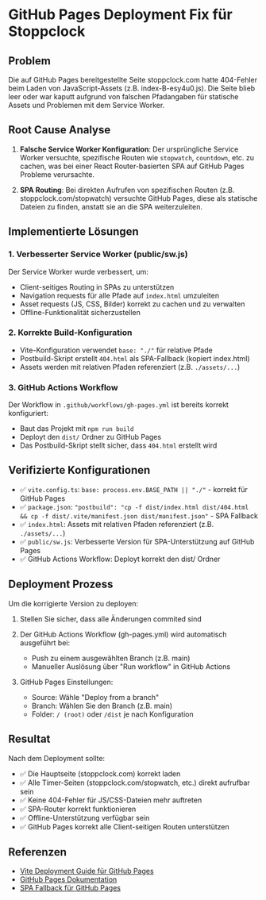 # GitHub Pages Deployment Fix für Stoppclock

## Problem

Die auf GitHub Pages bereitgestellte Seite stoppclock.com hatte 404-Fehler beim Laden von JavaScript-Assets (z.B. index-B-esy4u0.js). Die Seite blieb leer oder war kaputt aufgrund von falschen Pfadangaben für statische Assets und Problemen mit dem Service Worker.

## Root Cause Analyse

1. **Falsche Service Worker Konfiguration**: Der ursprüngliche Service Worker versuchte, spezifische Routen wie `stopwatch`, `countdown`, etc. zu cachen, was bei einer React Router-basierten SPA auf GitHub Pages Probleme verursachte.

2. **SPA Routing**: Bei direkten Aufrufen von spezifischen Routen (z.B. stoppclock.com/stopwatch) versuchte GitHub Pages, diese als statische Dateien zu finden, anstatt sie an die SPA weiterzuleiten.

## Implementierte Lösungen

### 1. Verbesserter Service Worker (public/sw.js)

Der Service Worker wurde verbessert, um:

- Client-seitiges Routing in SPAs zu unterstützen
- Navigation requests für alle Pfade auf `index.html` umzuleiten
- Asset requests (JS, CSS, Bilder) korrekt zu cachen und zu verwalten
- Offline-Funktionalität sicherzustellen

### 2. Korrekte Build-Konfiguration

- Vite-Konfiguration verwendet `base: "./"` für relative Pfade
- Postbuild-Skript erstellt `404.html` als SPA-Fallback (kopiert index.html)
- Assets werden mit relativen Pfaden referenziert (z.B. `./assets/...`)

### 3. GitHub Actions Workflow

Der Workflow in `.github/workflows/gh-pages.yml` ist bereits korrekt konfiguriert:

- Baut das Projekt mit `npm run build`
- Deployt den `dist/` Ordner zu GitHub Pages
- Das Postbuild-Skript stellt sicher, dass `404.html` erstellt wird

## Verifizierte Konfigurationen

- ✅ `vite.config.ts`: `base: process.env.BASE_PATH || "./"` - korrekt für GitHub Pages
- ✅ `package.json`: `"postbuild": "cp -f dist/index.html dist/404.html && cp -f dist/.vite/manifest.json dist/manifest.json"` - SPA Fallback
- ✅ `index.html`: Assets mit relativen Pfaden referenziert (z.B. `./assets/...`)
- ✅ `public/sw.js`: Verbesserte Version für SPA-Unterstützung auf GitHub Pages
- ✅ GitHub Actions Workflow: Deployt korrekt den dist/ Ordner

## Deployment Prozess

Um die korrigierte Version zu deployen:

1. Stellen Sie sicher, dass alle Änderungen commited sind
2. Der GitHub Actions Workflow (gh-pages.yml) wird automatisch ausgeführt bei:
   - Push zu einem ausgewählten Branch (z.B. main)
   - Manueller Auslösung über "Run workflow" in GitHub Actions

3. GitHub Pages Einstellungen:
   - Source: Wähle "Deploy from a branch"
   - Branch: Wählen Sie den Branch (z.B. main)
   - Folder: `/ (root)` oder `/dist` je nach Konfiguration

## Resultat

Nach dem Deployment sollte:

- ✅ Die Hauptseite (stoppclock.com) korrekt laden
- ✅ Alle Timer-Seiten (stoppclock.com/stopwatch, etc.) direkt aufrufbar sein
- ✅ Keine 404-Fehler für JS/CSS-Dateien mehr auftreten
- ✅ SPA-Router korrekt funktionieren
- ✅ Offline-Unterstützung verfügbar sein
- ✅ GitHub Pages korrekt alle Client-seitigen Routen unterstützen

## Referenzen

- [Vite Deployment Guide für GitHub Pages](https://vitejs.dev/guide/static-deploy.html#github-pages)
- [GitHub Pages Dokumentation](https://docs.github.com/en/pages)
- [SPA Fallback für GitHub Pages](https://github.com/rafgraph/spa-github-pages)